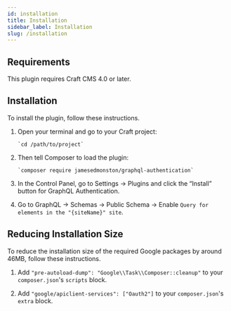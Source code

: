 ```yaml
---
id: installation
title: Installation
sidebar_label: Installation
slug: /installation
---
```


## Requirements

This plugin requires Craft CMS 4.0 or later.

## Installation

To install the plugin, follow these instructions.

1.  Open your terminal and go to your Craft project:

        `cd /path/to/project`

2.  Then tell Composer to load the plugin:

        `composer require jamesedmonston/graphql-authentication`

3.  In the Control Panel, go to Settings → Plugins and click the “Install” button for GraphQL Authentication.

4.  Go to GraphQL -> Schemas -> Public Schema -> Enable `Query for elements in the "{siteName}" site`.

## Reducing Installation Size

To reduce the installation size of the required Google packages by around 46MB, follow these instructions.

1.  Add `"pre-autoload-dump": "Google\\Task\\Composer::cleanup"` to your `composer.json`'s `scripts` block.

2.  Add `"google/apiclient-services": ["Oauth2"]` to your `composer.json`'s `extra` block.
